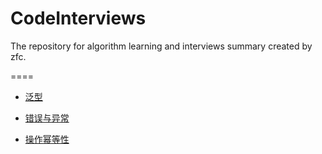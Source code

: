 # CodeInterviews

The repository for algorithm learning and interviews summary created by zfc.

====

- [泛型](泛型.md)

- [错误与异常](错误与异常.md)

- [操作幂等性](/notebook/Database/幂等性.md)
